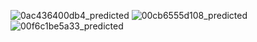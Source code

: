 ![0ac436400db4_predicted](https://github.com/Y-StarryDreamer/123/assets/100391674/6cb7f7b3-48e2-4c7e-a559-999e5e0f53d2)
![00cb6555d108_predicted](https://github.com/Y-StarryDreamer/123/assets/100391674/58cbb8a9-960c-41f0-8c65-31c98ca7a83d)
![00f6c1be5a33_predicted](https://github.com/Y-StarryDreamer/123/assets/100391674/9c9fd530-6c20-443c-b358-ccd552773f31)

